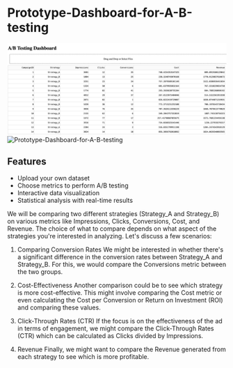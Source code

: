 # Prototype-Dashboard-for-A-B-testing

![Prototype-Dashboard-for-A-B-testing](Dashboard.jpeg)
![Prototype-Dashboard-for-A-B-testing](Result.jpeg)

## Features

- Upload your own dataset
- Choose metrics to perform A/B testing
- Interactive data visualization
- Statistical analysis with real-time results

We will be comparing two different strategies (Strategy_A and Strategy_B) on various metrics like Impressions, Clicks, Conversions, Cost, and Revenue. The choice of what to compare depends on what aspect of the strategies you're interested in analyzing. Let's discuss a few scenarios:

1. Comparing Conversion Rates
We might be interested in whether there's a significant difference in the conversion rates between Strategy_A and Strategy_B. For this, we would compare the Conversions metric between the two groups.

2. Cost-Effectiveness
Another comparison could be to see which strategy is more cost-effective. This might involve comparing the Cost metric or even calculating the Cost per Conversion or Return on Investment (ROI) and comparing these values.

3. Click-Through Rates (CTR)
If the focus is on the effectiveness of the ad in terms of engagement, we might compare the Click-Through Rates (CTR) which can be calculated as Clicks divided by Impressions.

4. Revenue
Finally, we might want to compare the Revenue generated from each strategy to see which is more profitable.
